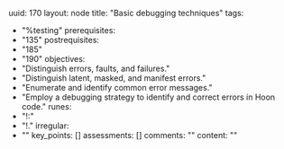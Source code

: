 uuid: 170
layout: node
title: "Basic debugging techniques"
tags:
 - "%testing"
prerequisites:
  - "135"
postrequisites:
  - "185"
  - "190"
objectives:
  - "Distinguish errors, faults, and failures."
  - "Distinguish latent, masked, and manifest errors."
  - "Enumerate and identify common error messages."
  - "Employ a debugging strategy to identify and correct errors in Hoon code."
runes:
  - "!:"
  - "!."
irregular:
  - ""
key_points: []
assessments: []
comments: ""
content: ""
